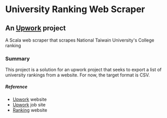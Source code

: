 # University Ranking Web Scraper
## An [Upwork](https://www.upwork.com/jobs/_~0154d33c3be6d67b94/) project
A Scala web scraper that scrapes National Taiwain University's College ranking

### Summary
This project is a solution for an upwork project that seeks to export a list of university rankings from a website.
For now, the target format is CSV.

##### Reference
* [Upwork](https://www.upwork.com/) website
* [Upwork](https://www.upwork.com/jobs/_~0154d33c3be6d67b94/) job site
* [Ranking](http://nturanking.lis.ntu.edu.tw/DataPage/OverallRanking.aspx?y=2016) website
